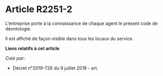 # Article R2251-2

L'entreprise porte à la connaissance de chaque agent le présent code de déontologie.

Il est affiché de façon visible dans tous les locaux du service.

**Liens relatifs à cet article**

_Créé par_:

  - Décret n°2019-726 du 9 juillet 2019 - art.
